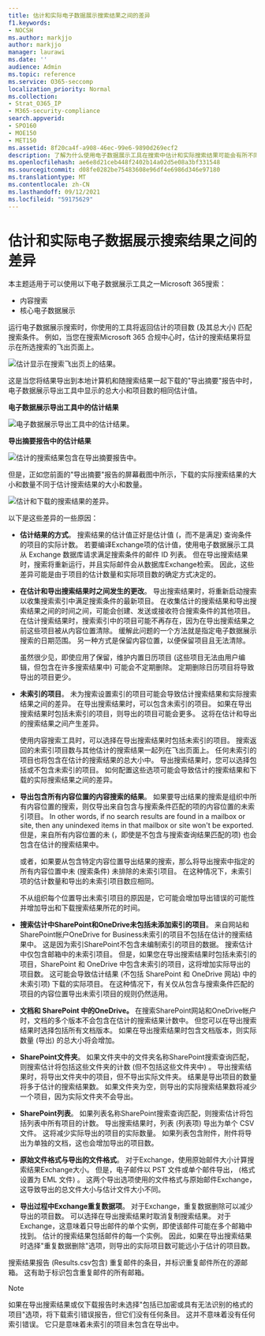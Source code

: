 ```yaml
---
title: 估计和实际电子数据展示搜索结果之间的差异
f1.keywords:
- NOCSH
ms.author: markjjo
author: markjjo
manager: laurawi
ms.date: ''
audience: Admin
ms.topic: reference
ms.service: O365-seccomp
localization_priority: Normal
ms.collection:
- Strat_O365_IP
- M365-security-compliance
search.appverid:
- SPO160
- MOE150
- MET150
ms.assetid: 8f20ca4f-a908-46ec-99e6-9890d269ecf2
description: 了解为什么使用电子数据展示工具在搜索中估计和实际搜索结果可能会有所不同Office 365。
ms.openlocfilehash: ae6e8d21ceb448f2402b14a02d5e08a3bf331548
ms.sourcegitcommit: d08fe0282be75483608e96df4e6986d346e97180
ms.translationtype: MT
ms.contentlocale: zh-CN
ms.lasthandoff: 09/12/2021
ms.locfileid: "59175629"
---
```

# <a name="differences-between-estimated-and-actual-ediscovery-search-results"></a>估计和实际电子数据展示搜索结果之间的差异

本主题适用于可以使用以下电子数据展示工具之一Microsoft 365搜索： 

- 内容搜索
- 核心电子数据展示

运行电子数据展示搜索时，你使用的工具将返回估计的项目数 (及其总大小) 匹配搜索条件。 例如，当您在搜索Microsoft 365 合规中心时，估计的搜索结果将显示在所选搜索的飞出页面上。
  
![估计显示在搜索飞出页上的结果。](../media/EstimatedSearchResults1.png)
  
这是当您将结果导出到本地计算机和随搜索结果一起下载的"导出摘要"报告中时，电子数据展示导出工具中显示的总大小和项目数的相同估计值。
  
**电子数据展示导出工具中的估计结果**

![电子数据展示导出工具中的估计结果。](../media/d34312a5-0ee6-49aa-9460-7ea0015a6e66.png)
  
**导出摘要报告中的估计结果**

![估计的搜索结果包含在导出摘要报告中。](../media/44b579da-86c2-4f33-81b5-84d604003eda.png)
  
但是，正如您前面的"导出摘要"报告的屏幕截图中所示，下载的实际搜索结果的大小和数量不同于估计搜索结果的大小和数量。
  
![估计和下载的搜索结果的差异。](../media/84aef318-230f-430d-9d9e-02f21342d364.png)
  
以下是这些差异的一些原因：
  
- **估计结果的方式**。 搜索结果的估计值正好是估计值 (，而不是满足) 查询条件的项目的实际计数。 若要编译Exchange项的估计值，使用电子数据展示工具从 Exchange 数据库请求满足搜索条件的邮件 ID 列表。 但在导出搜索结果时，搜索将重新运行，并且实际邮件会从数据库Exchange检索。 因此，这些差异可能是由于项目的估计数量和实际项目数的确定方式决定的。

- **在估计和导出搜索结果时之间发生的更改**。 导出搜索结果时，将重新启动搜索以收集搜索索引中满足搜索条件的最新项目。 在收集估计的搜索结果和导出搜索结果之间的时间之间，可能会创建、发送或接收符合搜索条件的其他项目。 在估计搜索结果时，搜索索引中的项目可能不再存在，因为在导出搜索结果之前这些项目被从内容位置清除。 缓解此问题的一个方法就是指定电子数据展示搜索的日期范围。 另一种方式是保留内容位置，以便保留项目且无法清除。 

   虽然很少见，即使应用了保留，维护内置日历项目 (这些项目无法由用户编辑，但包含在许多搜索结果中) 可能会不定期删除。 定期删除日历项目将导致导出的项目更少。

- **未索引的项目**。 未为搜索设置索引的项目可能会导致估计搜索结果和实际搜索结果之间的差异。 在导出搜索结果时，可以包含未索引的项目。 如果在导出搜索结果时包括未索引的项目，则导出的项目可能会更多。 这将在估计和导出的搜索结果之间产生差异。

    使用内容搜索工具时，可以选择在导出搜索结果时包括未索引的项目。 搜索返回的未索引项目数与其他估计的搜索结果一起列在飞出页面上。 任何未索引的项目也将包含在估计的搜索结果的总大小中。 导出搜索结果时，您可以选择包括或不包含未索引的项目。 如何配置这些选项可能会导致估计的搜索结果和下载的实际搜索结果之间的差异。

- **导出包含所有内容位置的内容搜索的结果**。 如果要导出结果的搜索是组织中所有内容位置的搜索，则仅导出来自包含与搜索条件匹配的项的内容位置的未索引项目。 In other words, if no search results are found in a mailbox or site, then any unindexed items in that mailbox or site won't be exported. 但是，来自所有内容位置的未 (，即使是不包含与搜索查询结果匹配的项) 也会包含在估计的搜索结果中。

    或者，如果要从包含特定内容位置导出结果的搜索，那么将导出搜索中指定的所有内容位置中未 (搜索条件) 未排除的未索引项目。 在这种情况下，未索引项的估计数量和导出的未索引项目数应相同。

    不从组织每个位置导出未索引项目的原因是，它可能会增加导出错误的可能性并增加导出和下载搜索结果所花的时间。

- **搜索估计中SharePoint和OneDrive未包括未添加索引的项目**。 来自网站和SharePoint帐户OneDrive for Business未索引的项目不包括在估计的搜索结果中。 这是因为索引SharePoint不包含未编制索引的项目的数据。 搜索估计中仅包含邮箱中的未索引项目。 但是，如果您在导出搜索结果时包括未索引的项目，SharePoint 和 OneDrive 中包含未索引的项目，这将增加实际导出的项目数。 这可能会导致估计结果 (不包括 SharePoint 和 OneDrive 网站) 中的未索引项) 下载的实际项目。 在这种情况下，有关仅从包含与搜索条件匹配的项目的内容位置导出未索引项目的规则仍然适用。

- **文档和 SharePoint 中的OneDrive。** 在搜索SharePoint网站和OneDrive帐户时，文档的多个版本不会包含在估计的搜索结果计数中。 但您可以在导出搜索结果时选择包括所有文档版本。 如果在导出搜索结果时包含文档版本，则实际数量 (导出) 的总大小将会增加。

- **SharePoint文件夹**。 如果文件夹中的文件夹名称SharePoint搜索查询匹配，则搜索估计将包括这些文件夹的计数 (但不包括这些文件夹中) 。 导出搜索结果时，将导出文件夹中的项目，但不导出实际文件夹。 结果是导出项目的数量将多于估计的搜索结果数。 如果文件夹为空，则导出的实际搜索结果数将减少一个项目，因为实际文件夹不会导出。

- **SharePoint列表**。 如果列表名称SharePoint搜索查询匹配，则搜索估计将包括列表中所有项目的计数。 导出搜索结果时，列表 (列表项) 导出为单个 CSV 文件。 这将减少实际导出的项目的实际数量。 如果列表包含附件，附件将导出为单独的文档，这也会增加导出的项目数。

- **原始文件格式与导出的文件格式**。 对于Exchange，使用原始邮件大小计算搜索结果Exchange大小。 但是，电子邮件以 PST 文件或单个邮件导出， (格式设置为 EML 文件) 。 这两个导出选项使用的文件格式与原始邮件Exchange，这导致导出的总文件大小与估计文件大小不同。

- **导出过程中Exchange重复数据项**。 对于Exchange，重复数据删除可以减少导出的项目数。 可以选择在导出搜索结果时取消复制搜索结果。 对于Exchange，这意味着只导出邮件的单个实例，即使该邮件可能在多个邮箱中找到。 估计的搜索结果包括邮件的每一个实例。 因此，如果在导出搜索结果时选择"重复数据删除"选项，则导出的实际项目数可能远小于估计的项目数。

搜索结果报告 (Results.csv包含) 重复邮件的条目，并标识重复邮件所在的源邮箱。 这有助于标识包含重复邮件的所有邮箱。

> [!NOTE]
> 如果在导出搜索结果或仅下载报告时未选择"包括已加密或具有无法识别的格式的项目"选项，将下载索引错误报告，但它们没有任何条目。 这并不意味着没有任何索引错误。 它只是意味着未索引的项目未包含在导出中。
